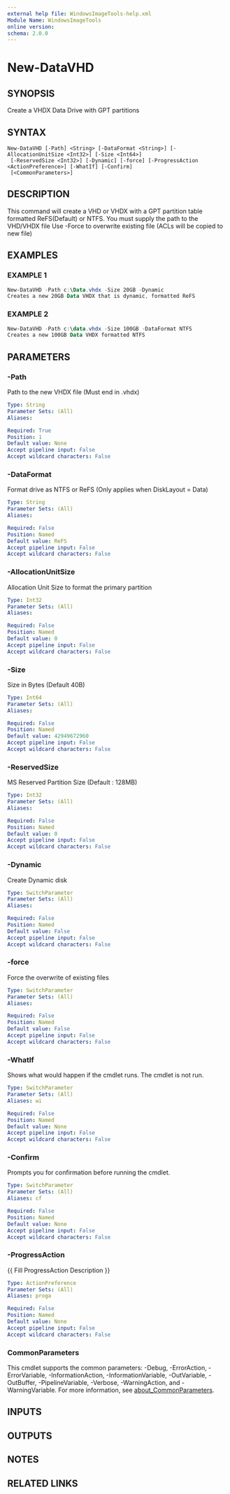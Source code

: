 ```yaml
---
external help file: WindowsImageTools-help.xml
Module Name: WindowsImageTools
online version:
schema: 2.0.0
---
```


# New-DataVHD

## SYNOPSIS

Create a VHDX Data Drive with GPT partitions

## SYNTAX

```
New-DataVHD [-Path] <String> [-DataFormat <String>] [-AllocationUnitSize <Int32>] [-Size <Int64>]
 [-ReservedSize <Int32>] [-Dynamic] [-force] [-ProgressAction <ActionPreference>] [-WhatIf] [-Confirm]
 [<CommonParameters>]
```

## DESCRIPTION

This command will create a VHD or VHDX with a GPT partition table
formatted ReFS(Default) or NTFS.
You must supply the path to the VHD/VHDX file
Use -Force to overwrite existing file (ACLs will be copied to new file)

## EXAMPLES

### EXAMPLE 1

```PowerShell
New-DataVHD -Path c:\Data.vhdx -Size 20GB -Dynamic
Creates a new 20GB Data VHDX that is dynamic, formatted ReFS
```

### EXAMPLE 2

```PowerShell
New-DataVHD -Path c:\data.vhdx -Size 100GB -DataFormat NTFS
Creates a new 100GB Data VHDX formatted NTFS
```

## PARAMETERS

### -Path

Path to the new VHDX file (Must end in .vhdx)

```yaml
Type: String
Parameter Sets: (All)
Aliases:

Required: True
Position: 1
Default value: None
Accept pipeline input: False
Accept wildcard characters: False
```

### -DataFormat

Format drive as NTFS or ReFS (Only applies when DiskLayout = Data)

```yaml
Type: String
Parameter Sets: (All)
Aliases:

Required: False
Position: Named
Default value: ReFS
Accept pipeline input: False
Accept wildcard characters: False
```

### -AllocationUnitSize

Allocation Unit Size to format the primary partition

```yaml
Type: Int32
Parameter Sets: (All)
Aliases:

Required: False
Position: Named
Default value: 0
Accept pipeline input: False
Accept wildcard characters: False
```

### -Size

Size in Bytes (Default 40B)

```yaml
Type: Int64
Parameter Sets: (All)
Aliases:

Required: False
Position: Named
Default value: 42949672960
Accept pipeline input: False
Accept wildcard characters: False
```

### -ReservedSize

MS Reserved Partition Size (Default : 128MB)

```yaml
Type: Int32
Parameter Sets: (All)
Aliases:

Required: False
Position: Named
Default value: 0
Accept pipeline input: False
Accept wildcard characters: False
```

### -Dynamic

Create Dynamic disk

```yaml
Type: SwitchParameter
Parameter Sets: (All)
Aliases:

Required: False
Position: Named
Default value: False
Accept pipeline input: False
Accept wildcard characters: False
```

### -force

Force the overwrite of existing files

```yaml
Type: SwitchParameter
Parameter Sets: (All)
Aliases:

Required: False
Position: Named
Default value: False
Accept pipeline input: False
Accept wildcard characters: False
```

### -WhatIf

Shows what would happen if the cmdlet runs.
The cmdlet is not run.

```yaml
Type: SwitchParameter
Parameter Sets: (All)
Aliases: wi

Required: False
Position: Named
Default value: None
Accept pipeline input: False
Accept wildcard characters: False
```

### -Confirm

Prompts you for confirmation before running the cmdlet.

```yaml
Type: SwitchParameter
Parameter Sets: (All)
Aliases: cf

Required: False
Position: Named
Default value: None
Accept pipeline input: False
Accept wildcard characters: False
```

### -ProgressAction

{{ Fill ProgressAction Description }}

```yaml
Type: ActionPreference
Parameter Sets: (All)
Aliases: proga

Required: False
Position: Named
Default value: None
Accept pipeline input: False
Accept wildcard characters: False
```

### CommonParameters
This cmdlet supports the common parameters: -Debug, -ErrorAction, -ErrorVariable, -InformationAction, -InformationVariable, -OutVariable, -OutBuffer, -PipelineVariable, -Verbose, -WarningAction, and -WarningVariable. For more information, see [about_CommonParameters](http://go.microsoft.com/fwlink/?LinkID=113216).

## INPUTS

## OUTPUTS

## NOTES

## RELATED LINKS

